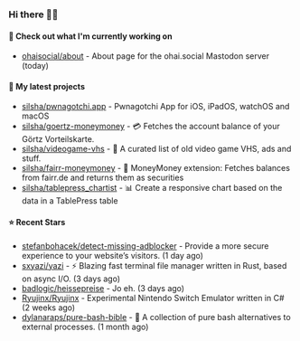 ### Hi there 🦊👋

#### 👷 Check out what I'm currently working on

- [ohaisocial/about](https://github.com/ohaisocial/about) - About page for the ohai.social Mastodon server (today)

#### 🌱 My latest projects

- [silsha/pwnagotchi.app](https://github.com/silsha/pwnagotchi.app) - Pwnagotchi App for iOS, iPadOS, watchOS and macOS
- [silsha/goertz-moneymoney](https://github.com/silsha/goertz-moneymoney) - 💳 Fetches the account balance of your Görtz Vorteilskarte.
- [silsha/videogame-vhs](https://github.com/silsha/videogame-vhs) - 👾 A curated list of old video game VHS, ads and stuff.
- [silsha/fairr-moneymoney](https://github.com/silsha/fairr-moneymoney) - 💸 MoneyMoney extension: Fetches balances from fairr.de and returns them as securities
- [silsha/tablepress_chartist](https://github.com/silsha/tablepress_chartist) - 📊 Create a responsive chart based on the data in a TablePress table

#### ⭐ Recent Stars

- [stefanbohacek/detect-missing-adblocker](https://github.com/stefanbohacek/detect-missing-adblocker) - Provide a more secure experience to your website’s visitors. (1 day ago)
- [sxyazi/yazi](https://github.com/sxyazi/yazi) - ⚡️ Blazing fast terminal file manager written in Rust, based on async I/O. (3 days ago)
- [badlogic/heissepreise](https://github.com/badlogic/heissepreise) - Jo eh. (3 days ago)
- [Ryujinx/Ryujinx](https://github.com/Ryujinx/Ryujinx) - Experimental Nintendo Switch Emulator written in C# (2 weeks ago)
- [dylanaraps/pure-bash-bible](https://github.com/dylanaraps/pure-bash-bible) - 📖 A collection of pure bash alternatives to external processes. (1 month ago)
